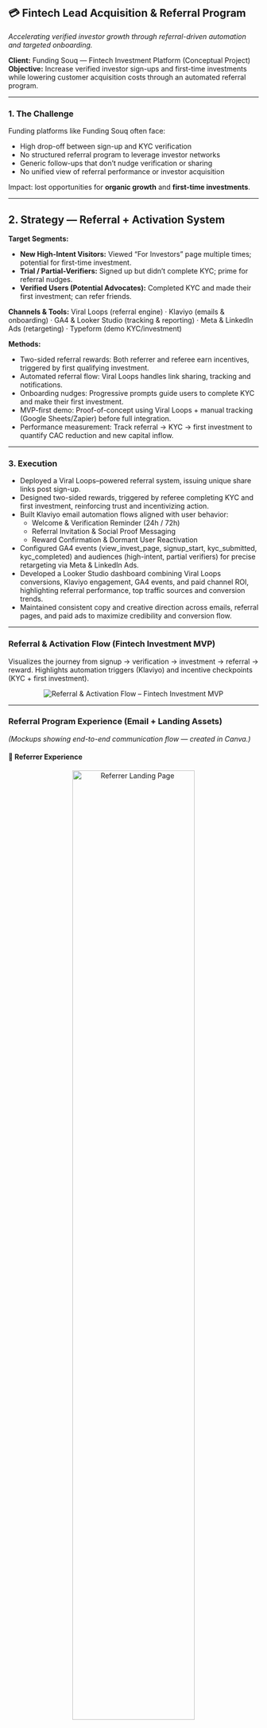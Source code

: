 ## 💳 Fintech Lead Acquisition & Referral Program
*Accelerating verified investor growth through referral-driven automation and targeted onboarding.*

**Client:** Funding Souq — Fintech Investment Platform (Conceptual Project)  
**Objective:** Increase verified investor sign-ups and first-time investments while lowering customer acquisition costs through an automated referral program.

---

### 1. The Challenge

Funding platforms like Funding Souq often face:

- High drop-off between sign-up and KYC verification
- No structured referral program to leverage investor networks
- Generic follow-ups that don’t nudge verification or sharing
- No unified view of referral performance or investor acquisition

Impact: lost opportunities for **organic growth** and **first-time investments**.

---

## 2. Strategy — Referral + Activation System

**Target Segments:**
- **New High-Intent Visitors:** Viewed “For Investors” page multiple times; potential for first-time investment.
- **Trial / Partial-Verifiers:** Signed up but didn’t complete KYC; prime for referral nudges. 
- **Verified Users (Potential Advocates):** Completed KYC and made their first investment; can refer friends.

**Channels & Tools:**
Viral Loops (referral engine) · Klaviyo (emails & onboarding) · GA4 & Looker Studio (tracking & reporting) · Meta & LinkedIn Ads (retargeting) · Typeform (demo KYC/investment)

**Methods:**
- Two-sided referral rewards: Both referrer and referee earn incentives, triggered by first qualifying investment.
- Automated referral flow: Viral Loops handles link sharing, tracking and notifications.
- Onboarding nudges: Progressive prompts guide users to complete KYC and make their first investment.
- MVP-first demo: Proof-of-concept using Viral Loops + manual tracking (Google Sheets/Zapier) before full integration.
- Performance measurement: Track referral → KYC → first investment to quantify CAC reduction and new capital inflow.

---

### 3. Execution

- Deployed a Viral Loops–powered referral system, issuing unique share links post sign-up.
- Designed two-sided rewards, triggered by referee completing KYC and first investment, reinforcing trust and incentivizing action.
- Built Klaviyo email automation flows aligned with user behavior:  
  - Welcome & Verification Reminder (24h / 72h)
  - Referral Invitation & Social Proof Messaging
  - Reward Confirmation & Dormant User Reactivation
- Configured GA4 events (view_invest_page, signup_start, kyc_submitted, kyc_completed) and audiences (high-intent, partial verifiers) for precise retargeting via Meta & LinkedIn Ads.
- Developed a Looker Studio dashboard combining Viral Loops conversions, Klaviyo engagement, GA4 events, and paid channel ROI, highlighting referral performance, top traffic sources and conversion trends.
- Maintained consistent copy and creative direction across emails, referral pages, and paid ads to maximize credibility and conversion flow.

---

### Referral & Activation Flow (Fintech Investment MVP)
Visualizes the journey from signup → verification → investment → referral → reward.
Highlights automation triggers (Klaviyo) and incentive checkpoints (KYC + first investment).
<p align="center"> <img src="referral_activation_flow.png" alt="Referral & Activation Flow – Fintech Investment MVP" /> </p>


---

### Referral Program Experience (Email + Landing Assets)
*(Mockups showing end-to-end communication flow — created in Canva.)*

#### 🔹 Referrer Experience  
<p align="center">
  <img src="referrer_landing_page.png" alt="Referrer Landing Page" style="width:70%; height:70%;" /><br>
  <em>“Give 100 AED. Get 100 AED” landing page. </em>
</p>

<p align="center">
  <img src="welcome_email_referrer.png" alt="Welcome Email – Referrer" style="width:70%; height:70%;" />
</p>

<p align="center">
  <img src="successful_referral_email.png" alt="Successful Referral Email" style="width:70%; height:70%;" />
</p>

#### 🔹 Referred User Experience  
<p align="center">
  <img src="referred_user_landing_page.png" alt="Referred User Landing Page" style="width:70%; height:70%;" />
</p>

<p align="center">
  <img src="referred_user_welcome_email.png" alt="Referred User Welcome Email" style="width:70%; height:70%;" />
</p>



---

### 4. Results & Impact
*These are modeled projections based on industry benchmarks and a 90-day MVP + paid test scenario. Real results should be validated and iterated once the campaign runs.*

- **+25–30%** projected increase in verified investor accounts.
- **~15–20%** projected uplift in referral-driven sign-ups from existing investors.
- **2–3×** projected ROI on targeted retargeting spend once referral conversions begin.
- **~20–25%** projected average CTR for referral and activation email sequences.

<p align="center"> <em>Looker Studio mock showing referral-driven growth, verification funnel, and channel ROI for the MVP campaign.</em><br> <img src="performance_dashboard_fundingsouq.png" alt="Funding Souq Growth Dashboard" style="width:80%; height:auto;" /> </p>

---

### Campaign Performance Insights
<p align="center">
<em>Looker Studio dashboard visualizing referral sign-ups, verification completions, and reactivation trends. Highlights the uplift in verified investor growth and sustainable acquisition achieved through referral-driven automation. </em><br>
<img src="campaign_dashboard.png" alt="Funding Souq Campaign Results Dashboard" />
</p>

---

### 5. Key Insight

In fintech, trust and clear incentives drive referrals. Verified investors who feel confident and acknowledged are more likely to invite peers, who in turn complete verification and make their first investment. A structured, automated referral program with targeted follow-ups helps scale high-quality investors efficiently, and a visual blueprint or demo tool makes potential impact clear to clients before full implementation.

---

## Contact
Shayma Solli — Business & Growth Marketing Consultant 
📧 shayma.solli@gmail.com

---

**License:** CC-BY (Use this conceptual blueprint freely; please credit the author if reused).
